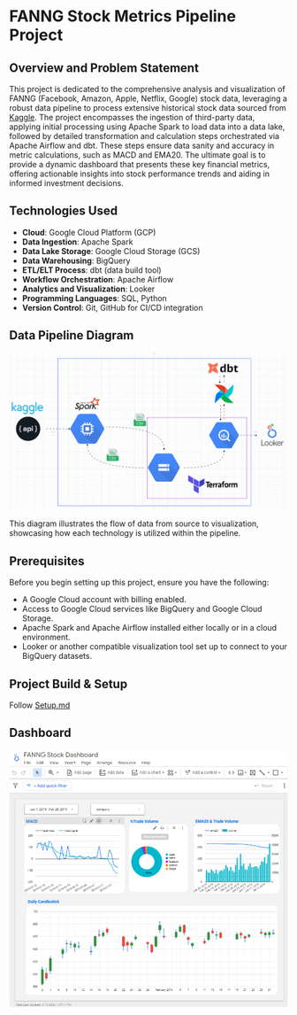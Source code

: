 # FANNG Stock Metrics Pipeline Project

## Overview and Problem Statement

This project is dedicated to the comprehensive analysis and visualization of FANNG (Facebook, Amazon, Apple, Netflix, Google) stock data, leveraging a robust data pipeline to process extensive historical stock data sourced from [Kaggle](https://www.kaggle.com/datasets/aayushmishra1512/faang-complete-stock-data). 
The project encompasses the ingestion of third-party data, applying initial processing using Apache Spark to load data into a data lake, followed by detailed transformation and calculation steps orchestrated via Apache Airflow and dbt. These steps ensure data sanity and accuracy in metric calculations, such as MACD and EMA20. 
The ultimate goal is to provide a dynamic dashboard that presents these key financial metrics, offering actionable insights into stock performance trends and aiding in informed investment decisions.
## Technologies Used

- **Cloud**: Google Cloud Platform (GCP)
- **Data Ingestion**: Apache Spark
- **Data Lake Storage**: Google Cloud Storage (GCS)
- **Data Warehousing**: BigQuery
- **ETL/ELT Process**: dbt (data build tool)
- **Workflow Orchestration**: Apache Airflow
- **Analytics and Visualization**: Looker
- **Programming Languages**: SQL, Python
- **Version Control**: Git, GitHub for CI/CD integration

## Data Pipeline Diagram

![Data Pipeline Diagram](https://github.com/azurey0/FANNG_stock_pipeline/blob/master/diagram.gif)

This diagram illustrates the flow of data from source to visualization, showcasing how each technology is utilized within the pipeline.

## Prerequisites

Before you begin setting up this project, ensure you have the following:

- A Google Cloud account with billing enabled.
- Access to Google Cloud services like BigQuery and Google Cloud Storage.
- Apache Spark and Apache Airflow installed either locally or in a cloud environment.
- Looker or another compatible visualization tool set up to connect to your BigQuery datasets.

## Project Build & Setup

Follow [Setup.md](https://github.com/azurey0/FANNG_stock_pipeline/blob/master/Setup.md) 

## Dashboard 
![Example view](https://github.com/azurey0/FANNG_stock_pipeline/blob/master/dashboard.png)
